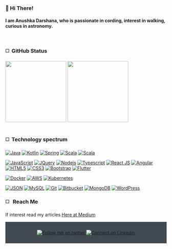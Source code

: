 
<div align="left">
<h3 align="left">👋 Hi There!</h3>
<p> <h4> I am Anushka Darshana, who is passionate in cording, interest in walking, curious in astronomy. </h4> 
</p>
</div>
<br>

### :white_medium_square: &nbsp;GitHub Status


<div align="left">
  <img float="left" height="190em" src="https://github-readme-stats-eight-theta.vercel.app/api?username=anushkadar&show_icons=true&include_all_commits=true&count_private=true"/>
  <img float="left" height="190em" src="https://github-readme-stats-eight-theta.vercel.app/api/top-langs/?username=anushkadar&layout=compact&langs_count=10"/>
</div>
<br>

### :white_medium_square: &nbsp;Technology spectrum

[![Java](https://img.shields.io/badge/Java-ED8B00?style=flat&logo=java&logoColor=white&link=https://github.com/anushkadar)](https://github.com/anushkadar) 
[![Kotlin](https://img.shields.io/badge/kotlin-%230095D5.svg?style=flat&logo=kotlin&logoColor=white&link=https://github.com/anushkadar)](https://github.com/anushkadar) 
[![Spring](https://img.shields.io/badge/spring-%236DB33F.svg?style=flat&logo=spring&logoColor=white&link=https://github.com/anushkadar)](https://github.com/anushkadar) 
[![Scala](https://img.shields.io/badge/scala-%23DC322F.svg?style=flat&logo=scala&logoColor=white&link=https://github.com/anushkadar)](https://github.com/anushkadar) 
[![Scala](https://img.shields.io/badge/C%20Sharp-239120.svg?style=flat&logo=C%20Sharp&logoColor=white&link=https://github.com/anushkadar)](https://github.com/anushkadar)

[![JavaScript](https://img.shields.io/badge/-JavaScript-black?style=flat&logo=javascript&link=https://github.com/anushkadar)](https://github.com/anushkadar) 
[![JQuery](https://img.shields.io/badge/-JQuery-blue?style=flat&logo=jquery&link=https://github.com/anushkadar)](https://github.com/anushkadar) 
[![Nodejs](https://img.shields.io/badge/-Nodejs-green?style=flat&logo=Node.js&link=https://github.com/anushkadar)](https://github.com/anushkadar) 
[![Typescript](https://img.shields.io/badge/-TypeScript-white?style=flat&logo=typescript&link=https://github.com/anushkadar)](https://github.com/anushkadar)
[![React JS](https://img.shields.io/badge/-React-black?style=flat&logo=react&link=https://github.com/anushkadar)](https://github.com/anushkadar) 
[![Angular](https://img.shields.io/badge/-Angular-red?style=flat&logo=angular&link=https://github.com/anushkadar)](https://github.com/anushkadar)
[![HTML5](https://img.shields.io/badge/-HTML5-E34F26?style=flat&logo=html5&logoColor=white&link=https://github.com/anushkadar)](https://github.com/anushkadar) 
[![CSS3](https://img.shields.io/badge/-CSS3-1572B6?style=flat&logo=css3&link=https://github.com/anushkadar)](https://github.com/anushkadar) 
[![Bootstrap](https://img.shields.io/badge/-Bootstrap-563D7C?style=flat&logo=bootstrap&link=https://github.com/anushkadar)](https://github.com/anushkadar) 
[![Flutter](https://img.shields.io/badge/Flutter-%2302569B.svg?style=flat&logo=Flutter&logoColor=white&link=https://github.com/anushkadar)](https://gitlab.com/anushkadar)

[![Docker](https://img.shields.io/badge/-Docker-black?style=flat&logo=docker&link=https://github.com/anushkadar)](https://github.com/anushkadar) 
[![AWS](https://img.shields.io/badge/AWS-%23FF9900.svg?style=flat&logo=amazon-aws&logoColor=white&link=https://github.com/anushkadar)](https://github.com/anushkadar) 
[![Kubernetes](https://img.shields.io/badge/Kubernetes-326CE5.svg?style=flat&logo=Kubernetes&logoColor=white&link=https://github.com/anushkadar)](https://github.com/anushkadar) 

[![JSON](https://img.shields.io/badge/-json-02569B?style=flat&logo=json&link=https://github.com/anushkadar)](https://github.com/anushkadar)
[![MySQL](https://img.shields.io/badge/-MySQL-black?style=flat&logo=mysql&link=https://github.com/anushkadar)](https://github.com/anushkadar)
[![Git](https://img.shields.io/badge/-Git-black?style=flat&logo=git&link=https://github.com/anushkadar)](https://github.com/anushkadar) 
[![Bitbucket](https://img.shields.io/badge/-Bitbucket-blue?style=flat&logo=bitbucket&link=https://github.com/anushkadar)](https://github.com/anushkadar)
[![MongoDB](https://img.shields.io/badge/-MongoDB-FCA121?style=flat&logo=mongodb&link=https://github.com/anushkadar)](https://gitlab.com/anushkadar)
[![WordPress](https://img.shields.io/badge/-WordPress-blue?style=flat&logo=wordpress&link=https://github.com/anushkadar)](https://github.com/anushkadar) 
<br>

### :white_medium_square: &nbsp; Reach Me
    
<p> If interest read my articles <a href="https://medium.com/@anushkadarr"> Here at Medium</a>
</p>

<div align="center" style="background:#414a50; padding: 25px 0;">
    <a href="https://twitter.com/#">
        <img src="https://raw.githubusercontent.com/Iwi4a/iwi4a/master/assets/twitter.svg" alt="Follow me on twitter">
    </a>
     <a href="https://www.linkedin.com/in/ivelin-iliev-16272baa/">
        <img src="https://raw.githubusercontent.com/Iwi4a/iwi4a/master/assets/linkedin.svg" alt="Connect on Linkedin">
    </a>
</div>
